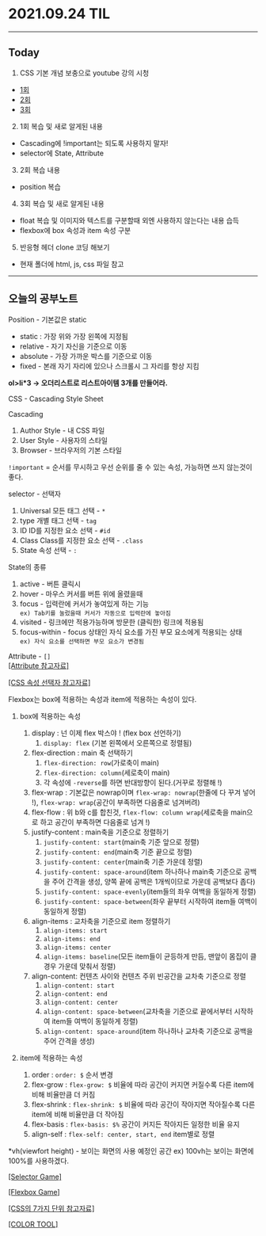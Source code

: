 # 2021.09.24 TIL

---
##  Today
1. CSS 기본 개념 보충으로 youtube 강의 시청  
- [1회](https://www.youtube.com/watch?v=gGebK7lWnCk)
- [2회](https://www.youtube.com/watch?v=jWh3IbgMUPI)
- [3회](https://www.youtube.com/watch?v=7neASrWEFEM)
2. 1회 복습 및 새로 알게된 내용
- Cascading에 !important는 되도록 사용하지 말자!
- selector에 State, Attribute
3. 2회 복습 내용
- position 복습
4. 3회 복습 및 새로 알게된 내용
- float 복습 및 이미지와 텍스트를 구분할때 외엔 사용하지 않는다는 내용 습득
- flexbox에 box 속성과 item 속성 구분
5. 반응형 헤더 clone 코딩 해보기
- 현재 폴더에 html, js, css 파일 참고
---
## 오늘의 공부노트

Position - 기본값은 static  
- static : 가장 위와 가장 왼쪽에 지정됨  
- relative - 자기 자신을 기준으로 이동  
- absolute - 가장 가까운 박스를 기준으로 이동  
- fixed - 본래 자기 자리에 있으나 스크롤시 그 자리를 항상 지킴

**ol>li*3 → 오더리스트로 리스트아이템 3개를 만들어라.**

CSS - Cascading Style Sheet

Cascading
1. Author Style - 내 CSS 파일
2. User Style - 사용자의 스타일
3. Browser - 브라우저의 기본 스타일

`!important` = 순서를 무시하고 우선 순위를 줄 수 있는 속성, 가능하면 쓰지 않는것이 좋다.

selector - 선택자
1. Universal 모든 태그 선택 - `*`
2. type 개별 태그 선택 - `tag`
3. ID ID를 지정한 요소 선택 - `#id`
4. Class Class를 지정한 요소 선택 - `.class`
5. State 속성 선택 - `:`

State의 종류
1. active - 버튼 클릭시
2. hover - 마우스 커서를 버튼 위에 올렸을때
3. focus - 입력란에 커서가 놓여있게 하는 기능  
`ex) Tab키를 눌렀을때 커서가 자동으로 입력란에 놓아짐`
4. visited - 링크에만 적용가능하며 방문한 (클릭한) 링크에 적용됨
5. focus-within - focus 상태인 자식 요소를 가진 부모 요소에게 적용되는 상태  
`ex) 자식 요소를 선택하면 부모 요소가 변경됨`

Attribute - `[]`  
[[Attribute 참고자료]]([https://velog.io/@kim-jaemin420/CSS-Attribute-Selectorcss-속성-선택자](https://velog.io/@kim-jaemin420/CSS-Attribute-Selectorcss-%EC%86%8D%EC%84%B1-%EC%84%A0%ED%83%9D%EC%9E%90))

[[CSS 속성 선택자 참고자료]]([https://dasima.xyz/css-attribute-selector/](https://dasima.xyz/css-attribute-selector/))

Flexbox는 box에 적용하는 속성과 item에 적용하는 속성이 있다.

1. box에 적용하는 속성
    1. display : 넌 이제 flex 박스야 ! (flex box 선언하기)
        1. `display: flex` (기본 왼쪽에서 오른쪽으로 정렬됨)
    2. flex-direction : main 축 선택하기
        1. `flex-direction: row`(가로축이 main)
        2.  `flex-direction: column`(세로축이 main)
        3. 각 속성에 `-reverse`를 하면 반대방향이 된다.(거꾸로 정렬해 !)
    3. flex-wrap : 기본값은 nowrap이며 `flex-wrap: nowrap`(한줄에 다 꾸겨 넣어 !), `flex-wrap: wrap`(공간이 부족하면 다음줄로 넘겨버려)
    4. flex-flow : 위 b와 c를 합친것, `flex-flow: column wrap`(세로축을 main으로 하고 공간이 부족하면 다음줄로 넘겨 !)
    5. justify-content : main축을 기준으로 정렬하기
        1.  `justify-content: start`(main축 기준 앞으로 정렬)
        2.  `justify-content: end`(main축 기준 끝으로 정렬)
        3.  `justify-content: center`(main축 기준 가운데 정렬)
        4. `justify-content: space-around`(item 하나하나 main축 기준으로 공백을 주어 간격을 생성, 양쪽 끝에 공백은 1개씩이므로 가운데 공백보다 좁다)
        5. `justify-content: space-evenly`(item들의 좌우 여백을 동일하게 정렬)
        6. `justify-content: space-between`(좌우 끝부터 시작하여 item들 여백이 동일하게 정렬)
    6. align-items : 교차축을 기준으로 item 정렬하기
        1. `align-items: start`
        2. `align-items: end`
        3. `align-items: center`
        4. `align-items: baseline`(모든 item들이 균등하게 만듬, 맨앞이 몸집이 클 경우 가운데 맞춰서 정렬)
    7. align-content: 컨텐츠 사이와 컨텐츠 주위 빈공간을 교차축 기준으로 정렬
        1. `align-content: start`
        2. `align-content: end`
        3. `align-content: center`
        4. `align-content: space-between`(교차축을 기준으로 끝에서부터 시작하여 item들 여백이 동일하게 정렬)
        5. `align-content: space-around`(item 하나하나 교차축 기준으로 공백을주어 간격을 생성)

2. item에 적용하는 속성
    1. order : `order: $` 순서 변경
    2. flex-grow : `flex-grow: $` 비율에 따라 공간이 커지면 커질수록 다른 item에 비해 비율만큼 더 커짐
    3. flex-shrink : `flex-shrink: $` 비율에 따라 공간이 작아지면 작아질수록 다른 item에 비해 비율만큼 더 작아짐
    4. flex-basis : `flex-basis: $%` 공간이 커지든 작아지든 일정한 비율 유지
    5. align-self : `flex-self: center, start, end` item별로 정렬

*vh(viewfort height) - 보이는 화면의 사용 예정인 공간 ex) 100vh는 보이는 화면에 100%를 사용하겠다.

[[Selector Game]]([https://flukeout.github.io/](https://flukeout.github.io/))

[[Flexbox Game]]([https://flexboxfroggy.com/#ko](https://flexboxfroggy.com/#ko))

[[CSS의 7가지 단위 참고자료]]([https://webclub.tistory.com/356](https://webclub.tistory.com/356))

[[COLOR TOOL]]([https://material.io/resources/color/#!/?view.left=0&view.right=0&primary.color=604ec6](https://material.io/resources/color/#!/?view.left=0&view.right=0&primary.color=604ec6))